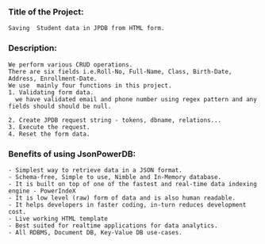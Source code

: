 ### Title of the Project:
  ```Saving  Student data in JPDB from HTML form.```

### Description:

  ```In this project we save student details in database through html using JPDB.
  We perform various CRUD operations.
  There are six fields i.e.Roll-No, Full-Name, Class, Birth-Date, Address, Enrollment-Date.
  We use  mainly four functions in this project.
  1. Validating form data.
    we have validated email and phone number using regex pattern and any fields should should be null.

  2. Create JPDB request string - tokens, dbname, relations...
  3. Execute the request.
  4. Reset the form data.
  ```
  ### Benefits of using JsonPowerDB:
  ```
  - Simplest way to retrieve data in a JSON format.
  - Schema-free, Simple to use, Nimble and In-Memory database.
  - It is built on top of one of the fastest and real-time data indexing engine - PowerIndeX
  - It is low level (raw) form of data and is also human readable.
  - It helps developers in faster coding, in-turn reduces development cost.
  - Live working HTML template
  - Best suited for realtime applications for data analytics.
  - All RDBMS, Document DB, Key-Value DB use-cases.
  ```
  
  



  

  










   
    




